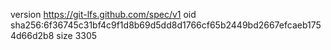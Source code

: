 version https://git-lfs.github.com/spec/v1
oid sha256:6f36745c31bf4c9f1d8b69d5dd8d1766cf65b2449bd2667efcaeb1754d66d2b8
size 3305
